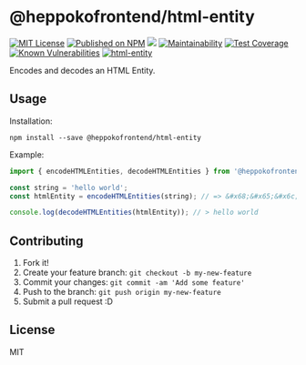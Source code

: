 # @heppokofrontend/html-entity

[![MIT License](http://img.shields.io/badge/license-MIT-blue.svg?style=flat)](LICENSE) [![Published on NPM](https://img.shields.io/npm/v/html-entity.svg)](https://www.npmjs.com/package/html-entity) [![](https://data.jsdelivr.com/v1/package/npm/html-entity/badge)](https://www.jsdelivr.com/package/npm/html-entity) [![Maintainability](https://api.codeclimate.com/v1/badges/1dad8f583434d9231b36/maintainability)](https://codeclimate.com/github/heppokofrontend/html-entity/maintainability) [![Test Coverage](https://api.codeclimate.com/v1/badges/1dad8f583434d9231b36/test_coverage)](https://codeclimate.com/github/heppokofrontend/html-entity/test_coverage) [![Known Vulnerabilities](https://snyk.io/package/npm/html-entity/badge.svg)](https://snyk.io/package/npm/html-entity)
 [![html-entity](https://snyk.io/advisor/npm-package/html-entity/badge.svg)](https://snyk.io/advisor/npm-package/html-entity)


Encodes and decodes an HTML Entity.

## Usage

Installation:

```shell
npm install --save @heppokofrontend/html-entity
```

Example: 

```javascript
import { encodeHTMLEntities, decodeHTMLEntities } from '@heppokofrontend/html-entity';

const string = 'hello world';
const htmlEntity = encodeHTMLEntities(string); // => &#x68;&#x65;&#x6c;&#x6c;&#x6f;&#x20;&#x77;&#x6f;&#x72;&#x6c;&#x64;

console.log(decodeHTMLEntities(htmlEntity)); // > hello world
```


## Contributing

1. Fork it!
2. Create your feature branch: `git checkout -b my-new-feature`
3. Commit your changes: `git commit -am 'Add some feature'`
4. Push to the branch: `git push origin my-new-feature`
5. Submit a pull request :D

## License

MIT
